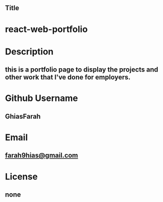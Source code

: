 ## Title

# react-web-portfolio


# Description

## this is a portfolio page to display the projects and other work that I've done for employers. 

# Github Username

## GhiasFarah


# Email

## farah9hias@gmail.com

# License
## none

